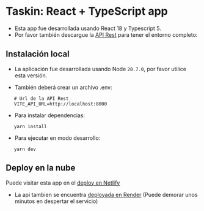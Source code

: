 # Taskin: React + TypeScript app

- Esta app fue desarrollada usando React 18 y Typescript 5.
- Por favor también descargue la [API Rest](https://github.com/vijote/taskin-api/) para tener el entorno completo:



## Instalación local

- La aplicación fue desarrollada usando Node `20.7.0`, por favor utilice esta versión.

- También deberá crear un archivo .env:

```
   # Url de la API Rest
   VITE_API_URL=http://localhost:8000
```

- Para instalar dependencias:
```
   yarn install
```

- Para ejecutar en modo desarrollo:
```
   yarn dev
```

## Deploy en la nube
Puede visitar esta app en el [deploy en Netlify](https://amazing-hamster-e1e505.netlify.app/)
- La api tambien se encuentra [deployada en Render](https://taskin.onrender.com/) (Puede demorar unos minutos en despertar el servicio)